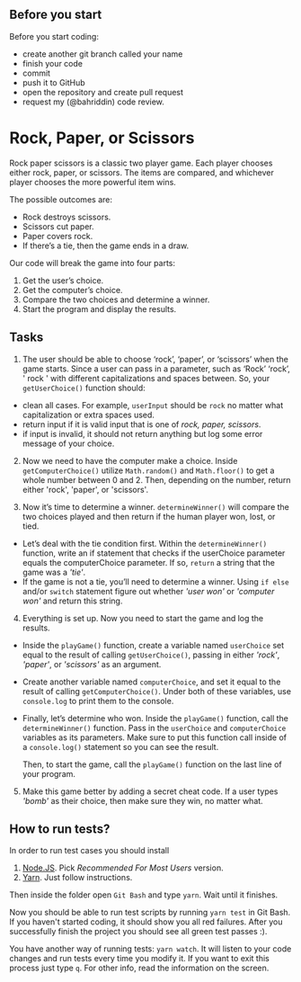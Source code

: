 ## Before you start

Before you start coding:
- create another git branch called your name
- finish your code
- commit
- push it to GitHub
- open the repository and create pull request
- request my (@bahriddin) code review.

# Rock, Paper, or Scissors

Rock paper scissors is a classic two player game. Each player chooses either rock, paper, or scissors. The items are compared, and whichever player chooses the more powerful item wins.

The possible outcomes are:

- Rock destroys scissors.
- Scissors cut paper.
- Paper covers rock.
- If there’s a tie, then the game ends in a draw.

Our code will break the game into four parts:

1. Get the user’s choice.
2. Get the computer’s choice.
3. Compare the two choices and determine a winner.
4. Start the program and display the results.

## Tasks

1. The user should be able to choose ‘rock’, ‘paper’, or ‘scissors’ when the game starts. Since a user can pass in a parameter, such as ‘Rock’ ‘rock’, ' rock ' with different capitalizations and spaces between. So, your `getUserChoice()` function should:

- clean all cases. For example, `userInput` should be `rock` no matter what capitalization or extra spaces used.
- return input if it is valid input that is one of _rock, paper, scissors_.
- if input is invalid, it should not return anything but log some error message of your choice.

2. Now we need to have the computer make a choice. Inside `getComputerChoice()` utilize `Math.random()` and `Math.floor()` to get a whole number between 0 and 2. Then, depending on the number, return either 'rock', 'paper', or 'scissors'.

3. Now it’s time to determine a winner. `determineWinner()` will compare the two choices played and then return if the human player won, lost, or tied.

- Let’s deal with the tie condition first. Within the `determineWinner()` function, write an if statement that checks if the userChoice parameter equals the computerChoice parameter. If so, `return` a string that the game was a _'tie'_.
- If the game is not a tie, you’ll need to determine a winner. Using `if else` and/or `switch` statement figure out whether _'user won'_ or _'computer won'_ and return this string.

4. Everything is set up. Now you need to start the game and log the results.

- Inside the `playGame()` function, create a variable named `userChoice` set equal to the result of calling `getUserChoice()`, passing in either _'rock'_, _'paper'_, or _'scissors'_ as an argument.

- Create another variable named `computerChoice`, and set it equal to the result of calling `getComputerChoice()`.
  Under both of these variables, use `console.log` to print them to the console.
- Finally, let’s determine who won. Inside the `playGame()` function, call the `determineWinner()` function. Pass in the `userChoice` and `computerChoice` variables as its parameters. Make sure to put this function call inside of a `console.log()` statement so you can see the result.

  Then, to start the game, call the `playGame()` function on the last line of your program.

5. Make this game better by adding a secret cheat code. If a user types _'bomb'_ as their choice, then make sure they win, no matter what.

## How to run tests?

In order to run test cases you should install

1. [Node.JS](https://nodejs.org/en/). Pick _Recommended For Most Users_ version.
2. [Yarn](https://yarnpkg.com/getting-started/install). Just follow instructions.

Then inside the folder open `Git Bash` and type `yarn`. Wait until it finishes.

Now you should be able to run test scripts by running `yarn test` in Git Bash. If you haven't started coding, it should show you all red failures. After you successfully finish the project you should see all green test passes :).

You have another way of running tests: `yarn watch`. It will listen to your code changes and run tests every time you modify it. If you want to exit this process just type `q`. For other info, read the information on the screen.
